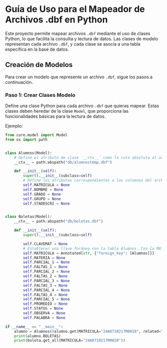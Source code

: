 # Guía de Uso para el Mapeador de Archivos .dbf en Python

Este proyecto permite mapear archivos `.dbf` mediante el uso de clases Python, lo que facilita la consulta y lectura de datos. Las clases de modelo representan cada archivo `.dbf`, y cada clase se asocia a una tabla específica en la base de datos.

## Creación de Modelos

Para crear un modelo que represente un archivo `.dbf`, sigue los pasos a continuación.

### Paso 1: Crear Clases Modelo

Define una clase Python para cada archivo `.dbf` que quieras mapear. Estas clases deben heredar de la clase `Model`, que proporciona las funcionalidades básicas para la lectura de datos.

Ejemplo:
```python
from core.model import Model
from os import path


class Alumnos(Model):
    # Define el atributo de clase `__ctx__` como la ruta absoluta al archivo .dbf
    __ctx__ = path.abspath("db/alumnostemp.dbf")

    def __init__(self):
        super().__init__(subclass=self)
        # Define los atributos correspondientes a las columnas del archivo .dbf
        self.MATRICULA = None
        self.NOMBRE = None
        self.GRADO = None
        self.GRUPO = None
        self.STADESCRI = None


class Boletas(Model):
    __ctx__ = path.abspath("db/boletas.dbf")

    def __init__(self):
        super().__init__(subclass=self)

        self.CLAVEMAT = None
        # Establecer una llave foránea con la tabla Alumnos. Con la MATRICULA
        self.MATRICULA = Annotated[str, {"foreign_key": [Alumnos]}]
        self.MATERIA = None
        self.PARCIAL_1 = None
        self.FALTAS_1 = None
        self.PARCIAL_2 = None
        self.FALTAS_2 = None
        self.PARCIAL_3 = None
        self.FALTAS_3 = None
        self.PARCIAL_4 = None
        self.FALTAS_4 = None
        self.PARCIAL_5 = None
        self.PROMEDIO = None
        self.STATUS = None
        self.OBSERVA = None
        self.PALABRA = None

if __name__ == "__main__":
    alumno = Alumnos()alumno.get(MATRICULA="24A0710217M0010", related=True)
    print(alumno.BOLETAS)
    print(boleta.get_all(MATRICULA="24A0710217M0010"))
